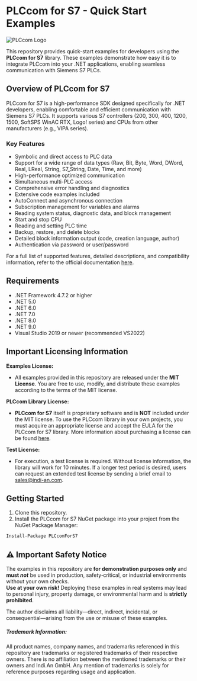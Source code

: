 # PLCcom for S7 - Quick Start Examples

![PLCcom Logo](https://www.indi-an.com//wp-content/uploads/2023/10/indi.logo2021.1_rgb_PLCcom_300.png)

This repository provides quick-start examples for developers using the **PLCcom for S7** library. These examples demonstrate how easy it is to integrate PLCcom into your .NET applications, enabling seamless communication with Siemens S7 PLCs.

## Overview of PLCcom for S7

PLCcom for S7 is a high-performance SDK designed specifically for .NET developers, enabling comfortable and efficient communication with Siemens S7 PLCs. It supports various S7 controllers (200, 300, 400, 1200, 1500, SoftSPS WinAC RTX, Logo! series) and CPUs from other manufacturers (e.g., VIPA series).

### Key Features
- Symbolic and direct access to PLC data
- Support for a wide range of data types (Raw, Bit, Byte, Word, DWord, Real, LReal, String, S7_String, Date, Time, and more)
- High-performance optimized communication
- Simultaneous multi-PLC access
- Comprehensive error handling and diagnostics
- Extensive code examples included
- AutoConnect and asynchronous connection
- Subscription management for variables and alarms
- Reading system status, diagnostic data, and block management
- Start and stop CPU
- Reading and setting PLC time
- Backup, restore, and delete blocks
- Detailed block information output (code, creation language, author)
- Authentication via password or user/password

For a full list of supported features, detailed descriptions, and compatibility information, refer to the official documentation [here](https://docs.plccom.net/help_s7/net/help/html/R_Project_PLCCom_Documentation.htm).

## Requirements

- .NET Framework 4.7.2 or higher
- .NET 5.0
- .NET 6.0
- .NET 7.0
- .NET 8.0
- .NET 9.0
- Visual Studio 2019 or newer (recommended VS2022)

## Important Licensing Information

**Examples License:**
- All examples provided in this repository are released under the **MIT License**. You are free to use, modify, and distribute these examples according to the terms of the MIT license.

**PLCcom Library License:**
- **PLCcom for S7** itself is proprietary software and is **NOT** included under the MIT license. To use the PLCcom library in your own projects, you must acquire an appropriate license and accept the EULA for the PLCcom for S7 library. More information about purchasing a license can be found [here](https://www.indi-an.com/en/plccom/for-s7/fors7-overview/).

**Test License:**
- For execution, a test license is required. Without license information, the library will work for 10 minutes. If a longer test period is desired, users can request an extended test license by sending a brief email to [sales@indi-an.com](mailto:sales@indi-an.com).

## Getting Started

1. Clone this repository.
2. Install the PLCcom for S7 NuGet package into your project from the NuGet Package Manager:

```bash
Install-Package PLCcomForS7
```

## ⚠️ Important Safety Notice

The examples in this repository are **for demonstration purposes only** and **must _not_** be used in production, safety‑critical, or industrial environments without your own checks.  
**Use at your own risk!** Deploying these examples in real systems may lead to personal injury, property damage, or environmental harm and is **strictly prohibited**.

The author disclaims all liability—direct, indirect, incidental, or consequential—arising from the use or misuse of these examples.

##### Trademark Information: #####
All product names, company names, and trademarks referenced in this repository are trademarks or registered trademarks of their respective owners. There is no affiliation between the mentioned trademarks or their owners and Indi.An GmbH. Any mention of trademarks is solely for reference purposes regarding usage and application.


